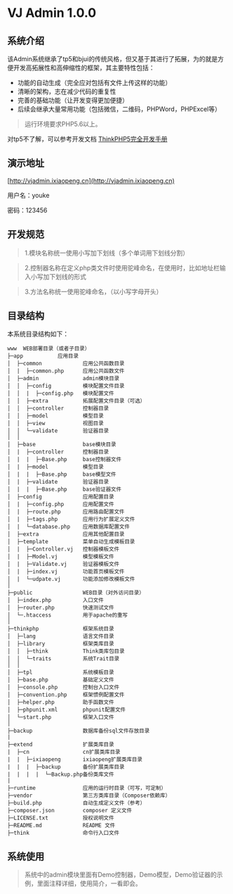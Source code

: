 VJ Admin 1.0.0
===============

## 系统介绍

该Admin系统继承了tp5和bjui的传统风格，但又基于其进行了拓展，为的就是方便开发高拓展性和高伸缩性的框架，其主要特性包括：

 + 功能的自动生成（完全应对包括有文件上传这样的功能）
 + 清晰的架构，志在减少代码的重复性
 + 完善的基础功能（让开发变得更加便捷）
 + 后续会继承大量常用功能（包括微信，二维码，PHPWord，PHPExcel等）

> 运行环境要求PHP5.6以上。

对tp5不了解，可以参考开发文档 [ThinkPHP5完全开发手册](http://www.kancloud.cn/manual/thinkphp5)

## 演示地址

[http://vjadmin.ixiaopeng.cn](http://vjadmin.ixiaopeng.cn)

用户名：youke

密码：123456

## 开发规范

> 1.模块名称统一使用小写加下划线（多个单词用下划线分割）

> 2.控制器名称在定义php类文件时使用驼峰命名，在使用时，比如地址栏输入小写加下划线的形式

> 3.方法名称统一使用驼峰命名，（以小写字母开头）

## 目录结构

本系统目录结构如下：
```
www  WEB部署目录（或者子目录）
├─app           应用目录
│  ├─common             应用公共函数目录
│  |  ├─common.php      应用公共函数文件
│  ├─admin              admin模块目录
│  │  ├─config          模块配置文件目录
│  │  |  ├─config.php   模块配置文件
│  │  ├─extra           拓展配置文件目录（可选）
│  │  ├─controller      控制器目录
│  │  ├─model           模型目录
│  │  ├─view            视图目录
│  │  └─validate        验证器目录
│  │
│  ├─base               base模块目录
│  |  ├─controller      控制器目录
│  |  |  ├─Base.php     base控制器文件
│  |  ├─model           模型目录
│  |  |  ├─Base.php     base模型文件
│  |  ├─validate        验证器目录
│  |  |  ├─Base.php     base验证器文件
│  ├─config             应用配置目录
│  |  ├─config.php      应用配置文件
│  |  ├─route.php       应用路由配置文件
│  |  ├─tags.php        应用行为扩展定义文件
│  |  └─database.php    应用数据库配置文件
│  ├─extra              应用其他配置目录
│  ├─template           菜单自动生成模板目录
│  |  ├─Controller.vj   控制器模板文件
│  |  ├─Model.vj        模型模板文件
│  |  ├─Validate.vj     验证器模板文件
│  |  ├─index.vj        功能首页模板文件
│  |  └─udpate.vj       功能添加修改模板文件
│
├─public                WEB目录（对外访问目录）
│  ├─index.php          入口文件
│  ├─router.php         快速测试文件
│  └─.htaccess          用于apache的重写
│
├─thinkphp              框架系统目录
│  ├─lang               语言文件目录
│  ├─library            框架类库目录
│  │  ├─think           Think类库包目录
│  │  └─traits          系统Trait目录
│  │
│  ├─tpl                系统模板目录
│  ├─base.php           基础定义文件
│  ├─console.php        控制台入口文件
│  ├─convention.php     框架惯例配置文件
│  ├─helper.php         助手函数文件
│  ├─phpunit.xml        phpunit配置文件
│  └─start.php          框架入口文件
│
├─backup                数据库备份sql文件存放目录
|
├─extend                扩展类库目录
|  ├─cn                 cn扩展类库目录
|  |  ├─ixiaopeng       ixiaopeng扩展类库目录
|  |  |  ├─backup       备份扩展类库目录
|  |  |  |  └─Backup.php备份类库文件
|
├─runtime               应用的运行时目录（可写，可定制）
├─vendor                第三方类库目录（Composer依赖库）
├─build.php             自动生成定义文件（参考）
├─composer.json         composer 定义文件
├─LICENSE.txt           授权说明文件
├─README.md             README 文件
├─think                 命令行入口文件
```

## 系统使用

> 系统中的admin模块里面有Demo控制器，Demo模型，Demo验证器的示例，里面注释详细，使用简介，一看即会。
